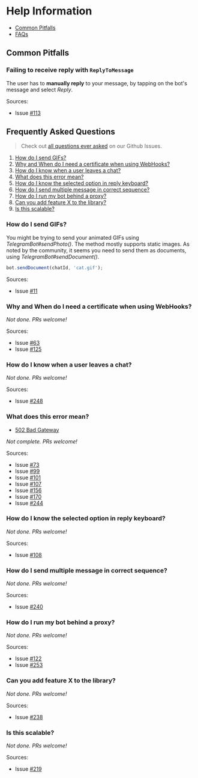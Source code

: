 # Help Information

* [Common Pitfalls](#pitfalls)
* [FAQs](#faqs)

<a name="pitfalls"></a>
## Common Pitfalls

<a name="reply-to-message"></a>
### Failing to receive reply with `ReplyToMessage`

The user has to **manually reply** to your message, by tapping on the bot's message and select *Reply*.

Sources:

* Issue [#113](https://github.com/yagop/node-telegram-bot-api/issues/113)

<a name="faqs"></a>
## Frequently Asked Questions

> Check out [all questions ever asked][questions] on our Github Issues.

1. [How do I send GIFs?](#gifs)
1. [Why and When do I need a certificate when using WebHooks?](#webhook-cert)
1. [How do I know when a user leaves a chat?](#leave-chat)
1. [What does this error mean?](#error-meanings)
1. [How do I know the selected option in reply keyboard?](#reply-keyboard)
1. [How do I send multiple message in correct sequence?](#ordered-sending)
1. [How do I run my bot behind a proxy?](#proxy)
1. [Can you add feature X to the library?](#new-feature)
1. [Is this scalable?](#scalable)

<a name="gifs"></a>
### How do I send GIFs?

You might be trying to send your animated GIFs using *TelegramBot#sendPhoto()*.
The method mostly supports static images. As noted by the community,
it seems you need to send them as documents, using *TelegramBot#sendDocument()*.

```js
bot.sendDocument(chatId, 'cat.gif');
```

Sources:

* Issue [#11](https://github.com/yagop/node-telegram-bot-api/issues/11)

<a name="webhook-cert"></a>
### Why and When do I need a certificate when using WebHooks?

*Not done. PRs welcome!*

Sources:

* Issue [#63](https://github.com/yagop/node-telegram-bot-api/issues/63)
* Issue [#125](https://github.com/yagop/node-telegram-bot-api/issues/125)

<a name="leave-chat"></a>
### How do I know when a user leaves a chat?

*Not done. PRs welcome!*

Sources:

* Issue [#248](https://github.com/yagop/node-telegram-bot-api/issues/248)

<a name="error-meanings"></a>
### What does this error mean?

* [502 Bad Gateway](https://github.com/yagop/node-telegram-bot-api/issues/377)

*Not complete. PRs welcome!*

Sources:

* Issue [#73](https://github.com/yagop/node-telegram-bot-api/issues/73)
* Issue [#99](https://github.com/yagop/node-telegram-bot-api/issues/99)
* Issue [#101](https://github.com/yagop/node-telegram-bot-api/issues/101)
* Issue [#107](https://github.com/yagop/node-telegram-bot-api/issues/107)
* Issue [#156](https://github.com/yagop/node-telegram-bot-api/issues/156)
* Issue [#170](https://github.com/yagop/node-telegram-bot-api/issues/170)
* Issue [#244](https://github.com/yagop/node-telegram-bot-api/issues/244)

<a name="reply-keyboard"></a>
### How do I know the selected option in reply keyboard?

*Not done. PRs welcome!*

Sources:

* Issue [#108](https://github.com/yagop/node-telegram-bot-api/issues/108)

<a name="ordered-sending"></a>
### How do I send multiple message in correct sequence?

*Not done. PRs welcome!*

Sources:

* Issue [#240](https://github.com/yagop/node-telegram-bot-api/issues/240)

<a name="proxy"></a>
### How do I run my bot behind a proxy?

*Not done. PRs welcome!*

Sources:

* Issue [#122](https://github.com/yagop/node-telegram-bot-api/issues/122)
* Issue [#253](https://github.com/yagop/node-telegram-bot-api/issues/253)

<a name="new-feature"></a>
### Can you add feature X to the library?

*Not done. PRs welcome!*

Sources:

* Issue [#238](https://github.com/yagop/node-telegram-bot-api/issues/238)

<a name="scalable"></a>
### Is this scalable?

*Not done. PRs welcome!*

Sources:

* Issue [#219](https://github.com/yagop/node-telegram-bot-api/issues/219)

[questions]:https://github.com/yagop/node-telegram-bot-api/issues?utf8=%E2%9C%93&q=is%3Aissue%20label%3Aquestion%20
